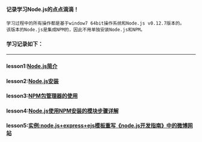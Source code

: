 #### 记录学习Node.js的点点滴滴！
    学习过程中的所有操作都是基于window7 64bit操作系统和Node.js v0.12.7版本的。
    该版本的Node.js是集成NPM的，因此不用单独安装Node.js和NPM。

#### 学习记录如下：
------
#### lesson1:[Node.js简介](https://github.com/xiaomaer/learn_Node.js/blob/master/lesson1/)
#### lesson2:[Node.js安装](https://github.com/xiaomaer/learn_Node.js/blob/master/lesson2/)
#### lesson3:[NPM包管理器的使用](https://github.com/xiaomaer/learn_Node.js/blob/master/lesson3/)
#### lesson4:[Node.js使用NPM安装的模块步骤详解](https://github.com/xiaomaer/learn_Node.js/blob/master/lesson3/)
#### lesson5:[实例:node.js+express+ejs模板重写《node.js开发指南》中的微博网站](http://y.dobit.top/Detail/150.html)
